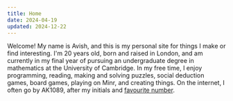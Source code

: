 ```yaml
---
title: Home
date: 2024-04-19
updated: 2024-12-22
---
```


Welcome! My name is Avish, and this is my personal site for things I make or find interesting. I'm 20 years old, born and raised in London, and am currently in my final year of pursuing an undergraduate degree in mathematics at the University of Cambridge. In my free time, I enjoy programming, reading, making and solving puzzles, social deduction games, board games, playing on Minr, and creating things. On the internet, I often go by AK1089, after my initials and [favourite number](https://en.wikipedia.org/wiki/1089_%28number%29#In_magic).